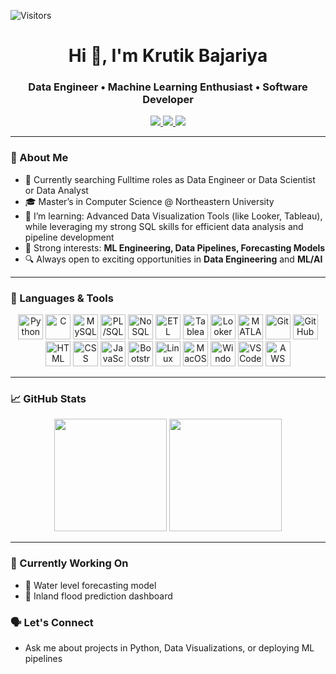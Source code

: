 ![Visitors](https://visitor-badge.laobi.icu/badge?page_id=bajariyakrutik.bajariyakrutik)

<h1 align="center">Hi 👋, I'm Krutik Bajariya</h1>
<h3 align="center">Data Engineer • Machine Learning Enthusiast • Software Developer</h3>

<p align="center">
  <a href="https://www.linkedin.com/in/krutikbajariya/">
    <img src="https://custom-icon-badges.demolab.com/badge/LinkedIn-0A66C2?logo=linkedin-white&logoColor=fff" />
  </a>
  <a href="mailto:krutikbajariya123@gmail.com">
    <img src="https://img.shields.io/badge/Gmail-%23E4405F.svg?style=flat-square&logo=gmail&logoColor=white" />
  </a>
  <a href="https://public.tableau.com/app/profile/krutik.bajariya/vizzes">
    <img src="https://custom-icon-badges.demolab.com/badge/Tableau-0176D3?logo=tableau&logoColor=fff"/>
  </a>
</p>

---

### 🚀 About Me

- 💼 Currently searching Fulltime roles as Data Engineer or Data Scientist or Data Analyst
- 🎓 Master’s in Computer Science @ Northeastern University
- 🌱 I’m learning: Advanced Data Visualization Tools (like Looker, Tableau), while leveraging my strong SQL skills for efficient data analysis and pipeline development
- 📌 Strong interests: **ML Engineering, Data Pipelines, Forecasting Models**
- 🔍 Always open to exciting opportunities in **Data Engineering** and **ML/AI**

---

### 🧰 Languages & Tools

<p align="center">
  <img src="https://cdn.jsdelivr.net/gh/devicons/devicon/icons/python/python-original.svg" height="40" alt="Python"/>
  <img src="https://cdn.jsdelivr.net/gh/devicons/devicon/icons/c/c-original.svg" height="40" alt="C"/>
   <img src="https://cdn.jsdelivr.net/gh/devicons/devicon/icons/mysql/mysql-original.svg" height="40" alt="MySQL"/>
  <img src="https://img.shields.io/badge/PLSQL-%23E34F26.svg?logo=oracle&logoColor=white" height="40" alt="PL/SQL"/>
  <img src="https://img.shields.io/badge/NoSQL-%230073B5.svg?logo=mongodb&logoColor=white" height="40" alt="NoSQL"/>
  <img src="https://img.shields.io/badge/ETL-4B8BBE?logo=dataiku&logoColor=white" height="40" alt="ETL"/>
  <img src="https://img.shields.io/badge/Tableau-E97627?logo=Tableau&logoColor=white" height="40" alt="Tableau"/>
  <img src="https://img.shields.io/badge/Looker-4285F4?logo=looker&logoColor=white" height="40" alt="Looker"/>
  <img src="https://cdn.jsdelivr.net/gh/devicons/devicon/icons/matlab/matlab-original.svg" height="40" alt="MATLAB"/>
  <img src="https://cdn.jsdelivr.net/gh/devicons/devicon/icons/git/git-original.svg" height="40" alt="Git"/>
  <img src="https://cdn.jsdelivr.net/gh/devicons/devicon/icons/github/github-original.svg" height="40" alt="GitHub"/>
  <img src="https://cdn.jsdelivr.net/gh/devicons/devicon/icons/html5/html5-original.svg" height="40" alt="HTML"/>
  <img src="https://cdn.jsdelivr.net/gh/devicons/devicon/icons/css3/css3-original.svg" height="40" alt="CSS"/>
  <img src="https://cdn.jsdelivr.net/gh/devicons/devicon/icons/javascript/javascript-original.svg" height="40" alt="JavaScript"/>
  <img src="https://cdn.jsdelivr.net/gh/devicons/devicon/icons/bootstrap/bootstrap-original.svg" height="40" alt="Bootstrap"/>
  <img src="https://cdn.jsdelivr.net/gh/devicons/devicon/icons/linux/linux-original.svg" height="40" alt="Linux"/>
  <img src="https://img.shields.io/badge/MacOS-000000?style=for-the-badge&logo=apple&logoColor=white" height="40" alt="MacOS"/>
  <img src="https://cdn.jsdelivr.net/gh/devicons/devicon/icons/windows8/windows8-original.svg" height="40" alt="Windows"/>
  <img src="https://cdn.jsdelivr.net/gh/devicons/devicon/icons/vscode/vscode-original.svg" height="40" alt="VS Code"/>
  <img src="https://img.shields.io/badge/AWS-%23FF9900.svg?logo=amazon-web-services&logoColor=white" height="40" alt="AWS"/>

</p>

---

### 📈 GitHub Stats

<p align="center">
  <img src="https://github-readme-stats.vercel.app/api?username=bajariyakrutik&show_icons=true&theme=vue-dark" height="180"/>
  <img src="https://github-readme-stats.vercel.app/api/top-langs/?username=bajariyakrutik&layout=compact&theme=vue-dark" height="180"/>
</p>

---

### 🧠 Currently Working On
- 🚰 Water level forecasting model
- 🌊 Inland flood prediction dashboard

### 🗣️ Let's Connect
- Ask me about projects in Python, Data Visualizations, or deploying ML pipelines
